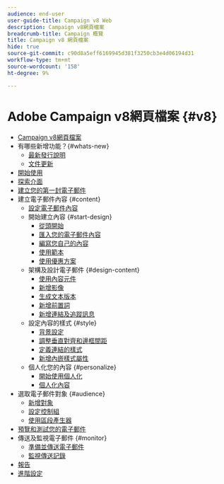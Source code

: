 ```yaml
---
audience: end-user
user-guide-title: Campaign v8 Web
description: Campaign v8網頁檔案
breadcrumb-title: Campaign 概覽
title: Campaign v8 網頁檔案
hide: true
source-git-commit: c90d8a5eff6169945d381f3250cb3e4d06194d31
workflow-type: tm+mt
source-wordcount: '158'
ht-degree: 9%

---
```



# Adobe Campaign v8網頁檔案 {#v8}

+ [Campaign v8網頁檔案](campaign-web-home.md)
+ 有哪些新增功能？{#whats-new}
   + [最新發行說明](rn/release-notes.md)
   + [文件更新](rn/documentation-updates.md)
+ [開始使用](get-started/get-started.md)
+ [探索介面](get-started/user-interface.md)
+ [建立您的第一封電子郵件](email/create-email.md)
+ 建立電子郵件內容 {#content}
   + [設定電子郵件內容](content/edit-content.md)
   + 開始建立內容 {#start-design}
      + [從頭開始 ](content/create-email-content.md)
      + [匯入您的電子郵件內容](content/existing-content.md)
      + [編寫您自己的內容](content/code-content.md)
      + [使用範本](content/email-templates.md)
      + [使用優惠方案](content/offers.md)
   + 架構及設計電子郵件 {#design-content}
      + [使用內容元件](content/content-components.md)
      + [新增影像](content/add-assets.md)
      + [生成文本版本](content/text-version-email.md)
      + [新增前置詞](content/preheader.md)
      + [新增連結及追蹤訊息](content/message-tracking.md)
   + 設定內容的樣式 {#style}
      + [背景設定](content/backgrounds.md)
      + [調整垂直對齊和邊框間距](content/adjusting-vertical-alignment-and-padding.md)
      + [定義連結的樣式](content/styling-links.md)
      + [新增內嵌樣式屬性](content/adding-inline-styling-attributes.md)
   + 個人化您的內容 {#personalize}
      + [開始使用個人化](personalization/personalize.md)
      + [個人化內容](personalization/personalization-contexts.md)
+ 選取電子郵件對象 {#audience}
   + [新增對象](audience/add-audience.md)
   + [設定控制組](audience/control-group.md)
   + [使用區段產生器](audience/segment-builder.md)
+ [預覽和測試您的電子郵件](preview-test/preview-test.md)
+ 傳送及監視電子郵件 {#monitor}
   + [準備並傳送電子郵件](monitor/prepare-send.md)
   + [監視傳送記錄](monitor/delivery-logs.md)
+ [報告](reporting/reports.md)
+ [進階設定](advanced-settings/delivery-settings.md)
